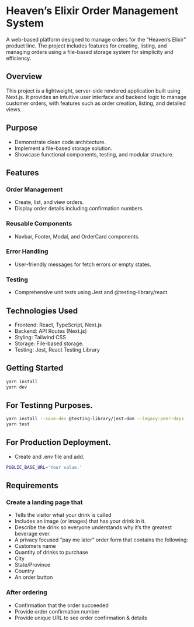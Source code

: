 # Heaven’s Elixir Order Management System

A web-based platform designed to manage orders for the “Heaven’s Elixir” product line. The project includes features for creating, listing, and managing orders using a file-based storage system for simplicity and efficiency.

## Overview

This project is a lightweight, server-side rendered application built using Next.js. It provides an intuitive user interface and backend logic to manage customer orders, with features such as order creation, listing, and detailed views.

## Purpose

- Demonstrate clean code architecture.
- Implement a file-based storage solution.
- Showcase functional components, testing, and modular structure.

## Features

### Order Management

- Create, list, and view orders.
- Display order details including confirmation numbers.

### Reusable Components

- Navbar, Footer, Modal, and OrderCard components.

### Error Handling

- User-friendly messages for fetch errors or empty states.

### Testing

- Comprehensive unit tests using Jest and @testing-library/react.

## Technologies Used

- Frontend: React, TypeScript, Next.js
- Backend: API Routes (Next.js)
- Styling: Tailwind CSS
- Storage: File-based storage.
- Testing: Jest, React Testing Library

## Getting Started

```bash
yarn install
yarn dev
```

## For Testinng Purposes.

```bash
yarn install --save-dev @testing-library/jest-dom --legacy-peer-deps
yarn test
```

## For Production Deployment.

- Create and .env file and add.

```bash
PUBLIC_BASE_URL='Your value.'
```

## Requirements

### Create a landing page that

- Tells the visitor what your drink is called
- Includes an image (or images) that has your drink in it.
- Describe the drink so everyone understands why it’s the greatest beverage ever.
- A privacy focused “pay me later” order form that contains the following:
- Customers name
- Quantity of drinks to purchase
- City
- State/Province
- Country
- An order button

### After ordering

- Confirmation that the order succeeded
- Provide order confirmation number
- Provide unique URL to see order confirmation & details
